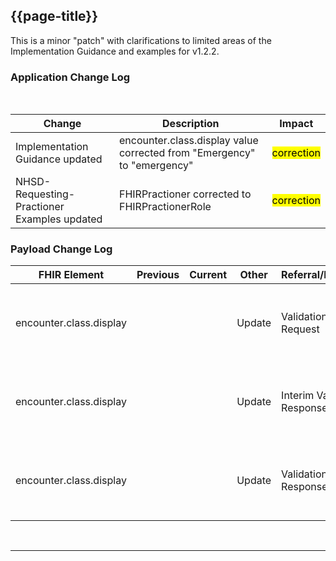 <div class="bars-blg-expander">
<div class="bars-blg-expander-entry" id="v1.2.2">

## {{page-title}}
This is a minor "patch" with clarifications to limited areas of the Implementation Guidance and examples for v1.2.2.

### Application Change Log


<br>


| Change                                    | Description                                     | Impact                                                                  | 
|-------------------------------------------|-------------------------------------------------|-------------------------------------------------------------------------|
| Implementation Guidance updated  | encounter.class.display value corrected from "Emergency" to "emergency" |  <mark style="background-color: Yellow">correction</mark>  |
|NHSD-Requesting-Practioner Examples updated  | FHIRPractioner corrected to FHIRPractionerRole  |  <mark style="background-color: Yellow">correction</mark>  |



### Payload Change Log


| FHIR Element                                         | Previous | Current    | Other   | Referral/Booking | Rationale                                                                                       |  Impact  |
|------------------------------------------------------|----------|------------|---------|------------------|-------------------------------------------------------------------------------------------------|----------|
| encounter.class.display  |          |            | Update        |    Validation Request         |encounter.class.display value corrected from "Emergency" to "emergency" in Implementation Guidance   |   <mark style="background-color: Yellow">correction</mark>  |   
| encounter.class.display  |          |            | Update        |    Interim Validation Response         |encounter.class.display value corrected from "Emergency" to "emergency" in Implementation Guidance   |   <mark style="background-color: Yellow">correction</mark>  | 
| encounter.class.display  |          |            | Update        |    Validation Response         |encounter.class.display value corrected from "Emergency" to "emergency" in Implementation Guidance   |   <mark style="background-color: Yellow">correction</mark>  | 
  
</div>
</div> 

<br>
<hr>

